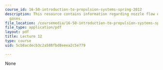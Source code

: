 ```yaml
---
course_id: 16-50-introduction-to-propulsion-systems-spring-2012
description: This resource contains information regarding nozzle flow of reacting
  gases.
file_location: /coursemedia/16-50-introduction-to-propulsion-systems-spring-2012/5cb8acdecb3c2a588fbd8eeea2c5e779_MIT16_50S12_lec12.pdf
file_type: application/pdf
layout: pdf
title: Lecture 12
type: course
uid: 5cb8acdecb3c2a588fbd8eeea2c5e779

---
```

None